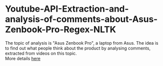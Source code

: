 # Youtube-API-Extraction-and-analysis-of-comments-about-Asus-Zenbook-Pro-Regex-NLTK
The topic of analysis is "Asus Zenbook Pro", a laptop from Asus. The idea is to find out what people think about the product by analysing comments, extracted from videos on this topic.<br>
More details [here](https://github.com/oleksandrkim/Youtube-API-Extraction-and-analysis-of-comments-about-Asus-Zenbook-Pro-Regex-NLTK/blob/master/youtube_zenbook.ipynb)
